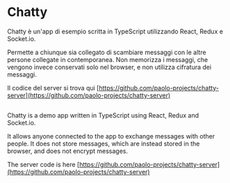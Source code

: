 # Chatty
Chatty è un'app di esempio scritta in TypeScript utilizzando React, Redux e Socket.io.

Permette a chiunque sia collegato di scambiare messaggi con le altre persone collegate in contemporanea. Non memorizza i messaggi, che vengono invece conservati solo nel browser, e non utilizza cifratura dei messaggi.

Il codice del server si trova qui [https://github.com/paolo-projects/chatty-server](https://github.com/paolo-projects/chatty-server)

##

Chatty is a demo app written in TypeScript using React, Redux and Socket.io.

It allows anyone connected to the app to exchange messages with other people. It does not store messages, which are instead stored in the browser, and does not encrypt messages.

The server code is here [https://github.com/paolo-projects/chatty-server](https://github.com/paolo-projects/chatty-server)
